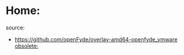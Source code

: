 # Home:
source:
- https://github.com/openFyde/overlay-amd64-openfyde_vmware
[obsolete:](https://github.com/FydeOS/chromium_os-vm-vmware)
